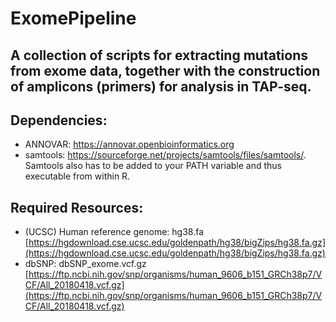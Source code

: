 # ExomePipeline

## A collection of scripts for extracting mutations from exome data, together with the construction of amplicons (primers) for analysis in TAP-seq.

## Dependencies:
* ANNOVAR: https://annovar.openbioinformatics.org
* samtools: https://sourceforge.net/projects/samtools/files/samtools/. Samtools also has to be added to your PATH variable and thus executable from within R.

## Required Resources:
* (UCSC) Human reference genome: hg38.fa [https://hgdownload.cse.ucsc.edu/goldenpath/hg38/bigZips/hg38.fa.gz](https://hgdownload.cse.ucsc.edu/goldenpath/hg38/bigZips/hg38.fa.gz)
* dbSNP: dbSNP\_exome.vcf.gz [https://ftp.ncbi.nih.gov/snp/organisms/human_9606_b151_GRCh38p7/VCF/All_20180418.vcf.gz](https://ftp.ncbi.nih.gov/snp/organisms/human_9606_b151_GRCh38p7/VCF/All_20180418.vcf.gz)
